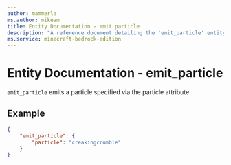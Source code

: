 ```yaml
---
author: mammerla
ms.author: mikeam
title: Entity Documentation - emit particle
description: "A reference document detailing the 'emit_particle' entity event"
ms.service: minecraft-bedrock-edition
---
```


# Entity Documentation - emit_particle

`emit_particle` emits a particle specified via the particle attribute.

## Example

```json
{
    "emit_particle": {
        "particle": "creakingcrumble"
    }
}
```
